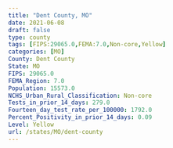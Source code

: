 ```yaml
---
title: "Dent County, MO"
date: 2021-06-08
draft: false
type: county
tags: [FIPS:29065.0,FEMA:7.0,Non-core,Yellow]
categories: [MO]
County: Dent County
State: MO
FIPS: 29065.0
FEMA_Region: 7.0
Population: 15573.0
NCHS_Urban_Rural_Classification: Non-core
Tests_in_prior_14_days: 279.0
Fourteen_day_test_rate_per_100000: 1792.0
Percent_Positivity_in_prior_14_days: 0.09
Level: Yellow
url: /states/MO/dent-county
---
```



